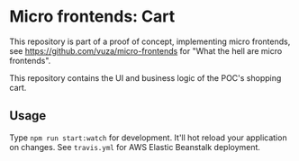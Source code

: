 # Micro frontends: Cart

This repository is part of a proof of concept, implementing micro frontends, see https://github.com/vuza/micro-frontends for "What the hell are micro frontends".

This repository contains the UI and business logic of the POC's shopping cart.

## Usage

Type `npm run start:watch` for development. It'll hot reload your application on changes. See `travis.yml` for AWS Elastic Beanstalk deployment.
